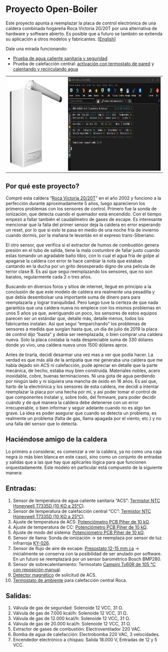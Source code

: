 # Proyecto Open-Boiler
Este proyecto apunta a reemplazar la placa de control electrónica de una caldera combinada hogareña Roca Victoria 20/20T por una alternativa de hardware y software abierto. Es posible que a futuro se también se extienda su aplicación a otros modelos y fabricantes. \[[English](README.md)\]

Dale una mirada funcionando: 
* [Prueba de agua caliente sanitaria y seguridad](https://youtu.be/deHfOc_8mxE)
* Prueba de calefacción central: [activación con termostato de pared](https://youtu.be/CYksFCGb7gs) y [calentando y recirculando agua](https://youtu.be/nZ2wHWD1Drg)

<table>
<tbody>
	<tr>
		<td><img src="https://github.com/casanovg/open-boiler/blob/media/pictures/roca-victoria-20-20-t.png" width="300" height="300" alt="Roca Victoria 20/20 T combi boiler"></td>
    <td><img src="https://github.com/casanovg/open-boiler/blob/media/pictures/open-boiler-v0.8-dashboard-06.png" width="500" height="300" alt="Open-Boiler v0.8 serial terminal dashboard"></td>
  </tr>
  
</tbody>
</table>

## Por qué este proyecto?
Compré esta caldera “[Roca Victoria 20/20T](https://github.com/casanovg/open-boiler/blob/master/electronics/datasheets/Roca-Victoria-Technical-Manual.pdf)” en el año 2002 y funciono a la perfección durante aproximadamente 5 años, luego aparecieron los primeros problemas con los sensores de control. Primero fue la sonda de ionización, que detecta cuando el quemador está encendido. Con el tiempo empezó a fallar también el caudalímetro de gases de escape. Es interesante mencionar que la falla del primer sensor deja la caldera en error esperando un reset, por lo que si esto te pasa en medio de una noche fría de invierno cuando dormís, por la mañana te levantás en el expreso trans-Siberiano.

El otro sensor, que verifica si el extractor de humos de combustión genera presión en el tubo de salida, tiene la mala costumbre de fallar justo cuando estas tomando un agradable baño tibio, con lo cual el agua fría de golpe al apagarse la caldera con error te hace cambiar la nota que estabas cantando en la ducha por un grito desesperado digno de una película de terror clase B. Es así que seguí reemplazando los sensores, que no son baratos, regularmente cada 2 o tres años.

Buscando en diversos foros y sitios de internet, llegué en principio a la conclusión de que este modelo de caldera era realmente una pesadilla y que debía desembolsar una importante suma de dinero para para reemplazarla y lograr tranquilidad. Pero luego tuve la certeza de que nada garantiza que una caldera nueva no empiece con los mismos problemas en unos 5 años ya que, averiguando un poco, los sensores de estos equipos parecen ser un estándar que, detalle más, detalle menos, todos los fabricantes instalan. Así que seguí “emparchando” los problemas de sensores a medida que surgían hasta que, un día de julio de 2019 la placa de control dijo “basta” y debía ser reemplazada, o bien comprar una caldera nueva. Solo la placa costaba la nada despreciable suma de 330 dólares donde yo vivo, una caldera nueva unos 1500 dólares aprox.

Antes de tirarla, decidí desarmar una vez mas a ver que podía hacer. La verdad es que más allá de la antipatía que me generaba una caldera que me había dejado sin ACS ni calefacción, pude apreciar en detalle que la parte mecánica, de hecho, estaba muy bien construida. Materiales nobles, acero inoxidable, cobre, buenas terminaciones. Ni una gota de agua perdiendo por ningún lado y ni siquiera una mancha de óxido en 16 años. Es así que, harto de la electrónica y los sensores de esta caldera, me decidí a intentar reemplazar la placa por una hecha por mí, y así poder tomar el control de que componentes instalar y, sobre todo, del firmware, para poder decidir cuándo y de qué manera la caldera debe detenerse con un error irrecuperable, o bien informar y seguir adelante cuando no es algo tan grave. La idea es poder asegurar que cuando se detecta un problema, es realmente un problema (falta de gas, llama apagada por el viento, etc.) y no una falla del sensor que lo detecta.

## Haciéndose amigo de la caldera
Lo primero a considerar, es comenzar a ver la caldera, ya no como una caja negra (o más bien blanca en este caso), sino como un conjunto de entradas y salidas que a las que hay que aplicarles lógica para que funcionen orquestadamente. Este modelo en particular está compuesto de la siguiente manera:

## Entradas:
1. Sensor de temperatura de agua caliente sanitaria “ACS”: [Termistor NTC Honeywell T7335D (10 KΩ a 25°C)](https://github.com/casanovg/open-boiler/blob/master/electronics/datasheets/T7335A-BCDE-series.pdf).
2. Sensor de temperatura de calefacción central “CC”: [Termistor NTC Honeywell T7335D (10 KΩ a 25°C)](https://github.com/casanovg/open-boiler/blob/master/electronics/datasheets/T7335A-BCDE-series.pdf).
3. Ajuste de temperatura de ACS: [Potenciómetro PCB Piher de 10 kΩ](https://github.com/casanovg/open-boiler/blob/master/electronics/datasheets/Piher-PT15NV_10K_A2020.pdf).
4. Ajuste de temperatura de CC: [Potenciómetro PCB Piher de 10 kΩ](https://github.com/casanovg/open-boiler/blob/master/electronics/datasheets/Piher-PT15NV_10K_A2020.pdf).
5. Ajuste de modo del sistema: [Potenciómetro PCB Piher de 10 kΩ](https://github.com/casanovg/open-boiler/blob/master/electronics/datasheets/Piher-PT15NV_10K_A2020.pdf).
6. Sensor de llama: Sonda de ionización -> se reemplaza por sensor de luz infrarroja [KY-026](https://github.com/casanovg/open-boiler/blob/master/electronics/datasheets/KY-026.pdf).
7. Sensor de flujo de aire de escape: [Presostato 12-15 mm ca](https://github.com/casanovg/open-boiler/blob/media/pictures/presostato-victoria-20-20-f.jpg) -> inicialmente se conserva con la posibilidad de ser anulado por software. En un futuro se reemplazará por un sensor barométrico Bosch BMP280.
8. Sensor de sobrecalentamiento: Termostato [Campini Ty60R de 105 °C con reposición manual](https://github.com/casanovg/open-boiler/blob/master/electronics/datasheets/Campini-TY60R.pdf).
9. [Detector magnético](https://github.com/casanovg/open-boiler/blob/media/pictures/kit-captador-flow-switch-victoria-20-20.jpg) de solicitud de ACS.
10. [Termostato de ambiente](https://github.com/casanovg/open-boiler/blob/media/pictures/room-thermostat-tm-1.jpg) para calefacción central Roca.

## Salidas:
1. Válvula de gas de seguridad: Solenoide 12 VCC, 31 Ω.
2. Válvula de gas de 7.000 kcal/h: Solenoide 12 VCC, 31 Ω.
3. Válvula de gas de 12.000 kcal/h: Solenoide 12 VCC, 31 Ω.
4. Válvula de gas de 20.000 kcal/h: Solenoide 12 VCC, 31 Ω.
5. Extractor de gases de combustión: Electroventilador 220 VAC.
6. Bomba de agua de calefacción: Electrobomba 220 VAC, 3 velocidades.
7. Encendedor electrónico a chispas: Salida 18.000 V, Entradas de 12 y 5  VCC.
